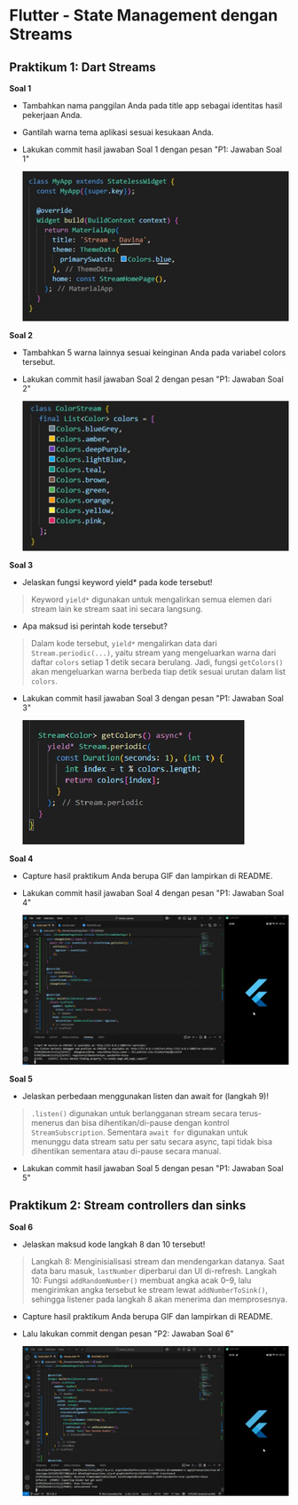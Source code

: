 # Flutter - State Management dengan Streams

## Praktikum 1: Dart Streams
**Soal 1**
- Tambahkan nama panggilan Anda pada title app sebagai identitas hasil pekerjaan Anda.
- Gantilah warna tema aplikasi sesuai kesukaan Anda.
- Lakukan commit hasil jawaban Soal 1 dengan pesan "P1: Jawaban Soal 1" 

  ![P1 Soal 1](images/P1-soal1.jpg)


**Soal 2**
- Tambahkan 5 warna lainnya sesuai keinginan Anda pada variabel colors tersebut.
- Lakukan commit hasil jawaban Soal 2 dengan pesan "P1: Jawaban Soal 2"

  ![P1 Soal 2](images/P1-soal2.jpg)

**Soal 3**
- Jelaskan fungsi keyword yield* pada kode tersebut!
> Keyword `yield*` digunakan untuk mengalirkan semua elemen dari stream lain ke stream saat ini secara langsung.
- Apa maksud isi perintah kode tersebut?
> Dalam kode tersebut, `yield*` mengalirkan data dari `Stream.periodic(...)`, yaitu stream yang mengeluarkan warna dari daftar `colors` setiap 1 detik secara berulang. Jadi, fungsi `getColors()` akan mengeluarkan warna berbeda tiap detik sesuai urutan dalam list `colors`.
- Lakukan commit hasil jawaban Soal 3 dengan pesan "P1: Jawaban Soal 3"

  ![P1 Soal 3](images/P1-soal3.jpg)

**Soal 4**
- Capture hasil praktikum Anda berupa GIF dan lampirkan di README.
- Lakukan commit hasil jawaban Soal 4 dengan pesan "P1: Jawaban Soal 4"

  ![P1 Soal 4](images/P1-soal4.gif)

**Soal 5**
- Jelaskan perbedaan menggunakan listen dan await for (langkah 9)!
> `.listen()` digunakan untuk berlangganan stream secara terus-menerus dan bisa dihentikan/di-pause dengan kontrol `StreamSubscription`. Sementara `await for` digunakan untuk menunggu data stream satu per satu secara async, tapi tidak bisa dihentikan sementara atau di-pause secara manual.
- Lakukan commit hasil jawaban Soal 5 dengan pesan "P1: Jawaban Soal 5"

## Praktikum 2: Stream controllers dan sinks
**Soal 6**
- Jelaskan maksud kode langkah 8 dan 10 tersebut!
> Langkah 8: Menginisialisasi stream dan mendengarkan datanya. Saat data baru masuk, `lastNumber` diperbarui dan UI di-refresh.
> Langkah 10: Fungsi `addRandomNumber()` membuat angka acak 0–9, lalu mengirimkan angka tersebut ke stream lewat `addNumberToSink()`, sehingga listener pada langkah 8 akan menerima dan memprosesnya.
- Capture hasil praktikum Anda berupa GIF dan lampirkan di README.
- Lalu lakukan commit dengan pesan "P2: Jawaban Soal 6"

  ![P1 Soal 6](images/P2-soal6.gif)